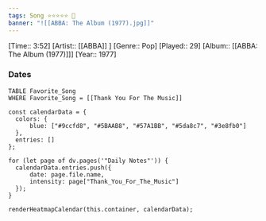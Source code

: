 ```yaml
---
tags: Song ⭐⭐⭐⭐⭐ 💛
banner: "![[ABBA: The Album (1977).jpg]]"
---
```

[Time:: 3:52]
[Artist:: [[ABBA]] ]
[Genre:: Pop]
[Played:: 29]
[Album:: [[ABBA: The Album (1977)]]]
[Year:: 1977]
### Dates
````dataview
TABLE Favorite_Song
WHERE Favorite_Song = [[Thank You For The Music]]
````

  ```dataviewjs
const calendarData = { 
	colors: { 
		blue: ["#9ccfd8", "#5BAAB8", "#57A1BB", "#5da8c7", "#3e8fb0"] 
	}, 
	entries: [] 
}; 

for (let page of dv.pages('"Daily Notes"')) { 
	calendarData.entries.push({ 
		date: page.file.name, 
		intensity: page["Thank_You_For_The_Music"]
	}); 
} 

renderHeatmapCalendar(this.container, calendarData);
```
